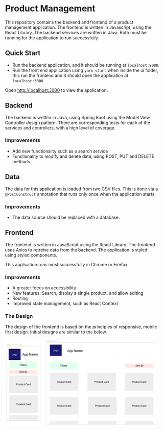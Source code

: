 # Product Management

This repository contains the backend and frontend of a product management application. The frontend is written in Javascript, using the React Library. The backend services are written in Java. Both must be running for the application to run successfully.

## Quick Start

- Run the backend application, and it should be running at `localhost:8080`.
- Run the front end application using `yarn start` when inside the ui folder, this run the frontend and it should open the application at `localhost:3000`

Open [http://localhost:3000](http://localhost:3000) to view the application.

## Backend

The backend is written in Java, using Spring Boot using the Model View Controller design pattern. There are corresponding tests for each of the services and controllers, with a high level of coverage.

### Improvements

- Add new functionality such as a search service
- Functionality to modify and delete data, using POST, PUT and DELETE methods

## Data

The data for this application is loaded from two CSV files. This is done via a `@PostConstruct` annotation that runs only once when the application starts.

### Improvements

- The data source should be replaced with a database.

## Frontend

The frontend is written in JavaScript using the React Library. The frontend uses Axios to retreive data from the backend. The application is styled using styled components.

This application runs most successfully in Chrome or Firefox.

### Improvements

- A greater focus on accessibility
- New features: Search, display a single product, and allow editing
- Routing
- Improved state management, such as React Context

### The Design

The design of the frontend is based on the principles of responsive, mobile first design. Initial designs are similar to the below.

![App Design](./AppDesign.png)
